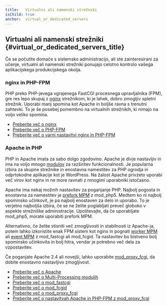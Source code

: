 ```yaml
---
title:   Virtualni ali namenski strežniki
isChild: true
anchor:  virtual_or_dedicated_servers
---
```


## Virtualni ali namenski strežniki {#virtual_or_dedicated_servers_title}

Če se počutite domače s sistemsko administracijo, ali ste zainteresirani za učenje, virtualni ali namenski strežniki ponujajo
celotno kontrolo vašega aplikacijskega produkcijskega okolja.

### nginx in PHP-FPM

PHP preko PHP-jevega vgrajenega FastCGI procesnega upravljalnika (FPM), gre res lepo skupaj z [nginx] strežnikom, ki je lahek,
dobro zmogljiv spletni strežnik. Uporabi manj spomina kot Apache in boljše ravna s trenutni zahtevki. To je
še posebej pomembno na virtualnih strežnikih, ki nimajo na voljo veliko spomina.

* [Preberite več o nginx][nginx]
* [Preberite več o PHP-FPM][phpfpm]
* [Preberite več o varni nastavitvi nginx in PHP-FPM][secure-nginx-phpfpm]

### Apache in PHP

PHP in Apache imata za sabo dolgo zgodovino. Apache je divje nastavljiv in ima na voljo mnogo
[modulov][apache-modules] za razširitev funkcionalnosti. Je popularna izbira za skupne strežnike in enostavna namestitev za PHP
ogrodja in odprtokodne aplikacije kot je WordPress. Na žalost Apache privzeto uporabi več virov kot nginx in
ne more ravnati z mnogimi uporabniki istočasno.

Apache ima nekaj možnih nastavitev za poganjanje PHP. Najbolj pogosta in enostavna za namestitev je [prefork MPM]
z mod_php5. Medtem ko ni najbolj spominsko učinkovit, je pa najbolj enostaven za delo in uporabo. To je verjetno
najboljša izbira, če se ne želite poglabljati preveč globoko v aspekte strežniške administracije. Upoštevajte, da če uporabljate
mod_php5, morate uporabiti prefork MPM.

Alternativno, če želite stisniti več zmogljivosti in stabilnosti iz Apache-ja, potem lahko izkoristite
enak FPM sistem kot nginx in pognati [worker MPM] ali [event MPM] z mod_fastcgi ali mod_fcgid. Ta nastavitev bo
bistveno bolj spominsko učinkovita in bolj hitra, vendar je potrebno več dela za vzpostavitev.

Če poganjate Apache 2.4 ali novejši, lahko uporabite [mod_proxy_fcgi], da dobite enostavno nastavljivo zmogljivost.

* [Preberite več o Apache][apache]
* [Preberite več o Multi-Processing modulih][apache-MPM]
* [Preberite več o mod_fastcgi][mod_fastcgi]
* [Preberite več o mod_fcgid][mod_fcgid]
* [Preberite več o mod_proxy_fcgi][mod_proxy_fcgi]
* [Preberite več o nastavitvah Apache in PHP-FPM z mod_proxy_fcgi][tutorial-mod_proxy_fcgi]

[nginx]: http://nginx.org/
[phpfpm]: http://php.net/install.fpm
[secure-nginx-phpfpm]: https://nealpoole.com/blog/2011/04/setting-up-php-fastcgi-and-nginx-dont-trust-the-tutorials-check-your-configuration/
[apache-modules]: http://httpd.apache.org/docs/2.4/mod/
[prefork MPM]: http://httpd.apache.org/docs/2.4/mod/prefork.html
[worker MPM]: http://httpd.apache.org/docs/2.4/mod/worker.html
[event MPM]: http://httpd.apache.org/docs/2.4/mod/event.html
[apache]: http://httpd.apache.org/
[apache-MPM]: http://httpd.apache.org/docs/2.4/mod/mpm_common.html
[mod_fastcgi]: https://blogs.oracle.com/opal/entry/php_fpm_fastcgi_process_manager
[mod_fastcgi]: http://www.fastcgi.com/mod_fastcgi/docs/mod_fastcgi.html
[mod_fcgid]: http://httpd.apache.org/mod_fcgid/
[mod_proxy_fcgi]: https://httpd.apache.org/docs/current/mod/mod_proxy_fcgi.html
[tutorial-mod_proxy_fcgi]: https://serversforhackers.com/video/apache-and-php-fpm

